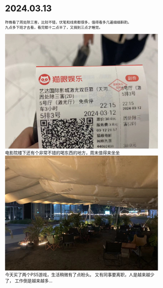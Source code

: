 # 2024.03.13
    昨晚看了周处除三害，比较不错，伏笔和线索都很多，值得看多几遍细细斟酌。
    九点多下班才去看，看完都十二点半了，又搞到三点才睡觉。
![1710332396108](image/2024.03.13/1710332396108.png)
    电影院楼下还有个非常不错的喝东西的地方，周末值得来坐坐
![1710332453969](image/2024.03.13/1710332453969.png)
    今天买了两个PS5游戏，生活稍微有了点盼头。
    又有同事要离职，人是越来越少了， 工作倒是越来越多...
